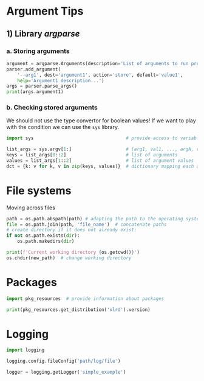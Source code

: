 # Argument Tips
## 1) Library *argparse*

### a. Storing arguments
```python
argument = argparse.Arguments(description='List of arguments to run project P.')
parser.add_argument(
    '--arg1', dest='argument1', action='store', default='value1',
    help='Argument1 description...')
args = parser.parse_args()
print(args.argument1)
```
### b. Checking stored arguments
We should not use the type convertor for boolean values!
If we want to play with the condition we can use the ``sys`` library.
````python
import sys                                  # provide access to variables and functions interacting with interpreter

list_args = sys.argv[1:]                    # [arg1, val1, ..., argN, valN]
keys = list_args[0::2]                      # list of arguments
values = list_args[1::2]                    # list of argument values 
dct = {k: v for k, v in zip(keys, values)}  # dictionary mapping each argument with its value
````

# File systems
Moving across files
```python
path = os.path.abspath(path) # adapting the path to the operating system
file = os.path.join(path, 'file_name')  # concatenate paths
# create directory if it does not already exist:
if not os.path.exists(dir):
	os.path.makedirs(dir)

print(f'Current working directory {os.getcwd()}')
os.chdir(new_path)  # change working directory
```


# Packages
```python
import pkg_resources  # provide information about packages

print(pkg_resources.get_distribution('xlrd').version)
```

# Logging

```python
import logging

logging.config.fileConfig('path/log/file')

logger = logging.getLogger('simple_example')
```
